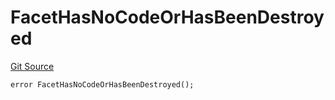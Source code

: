 # FacetHasNoCodeOrHasBeenDestroyed
[Git Source](https://github.com/thrackle-io/tron/blob/4e6a814efa6ccf934f63826b54087808a311218d/src/protocol/economic/ruleProcessor/RuleProcessorDiamond.sol)


```solidity
error FacetHasNoCodeOrHasBeenDestroyed();
```

